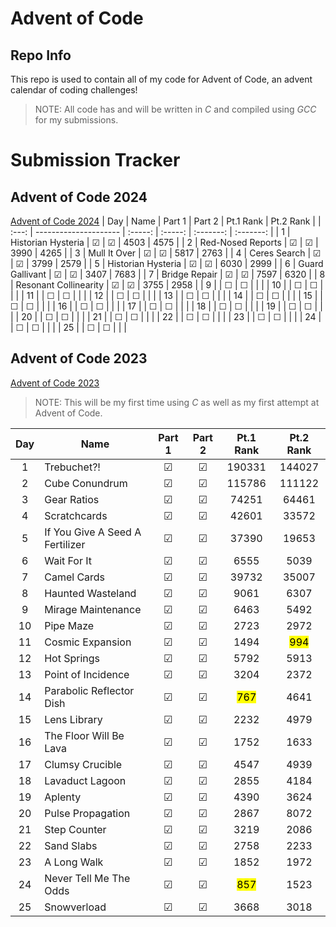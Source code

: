# Advent of Code
## Repo Info

This repo is used to contain all of my code for Advent of Code, an advent calendar of coding challenges!

> NOTE: All code has and will be written in *C* and compiled using *GCC* for my submissions.

# Submission Tracker
## Advent of Code 2024
[Advent of Code 2024](https://adventofcode.com/2024)
|  Day  | Name                  | Part 1  | Part 2  | Pt.1 Rank | Pt.2 Rank |
| :---: | --------------------- | :-----: | :-----: | :-------: | :-------: |
|   1   | Historian Hysteria    | &#9745; | &#9745; |   4503    |   4575    |
|   2   | Red-Nosed Reports     | &#9745; | &#9745; |   3990    |   4265    |
|   3   | Mull It Over          | &#9745; | &#9745; |   5817    |   2763    |
|   4   | Ceres Search          | &#9745; | &#9745; |   3799    |   2579    |
|   5   | Historian Hysteria    | &#9745; | &#9745; |   6030    |   2999    |
|   6   | Guard Gallivant       | &#9745; | &#9745; |   3407    |   7683    |
|   7   | Bridge Repair         | &#9745; | &#9745; |   7597    |   6320    |
|   8   | Resonant Collinearity | &#9745; | &#9745; |   3755    |   2958    |
|   9   |                       | &#9744; | &#9744; |           |           |
|  10   |                       | &#9744; | &#9744; |           |           |
|  11   |                       | &#9744; | &#9744; |           |           |
|  12   |                       | &#9744; | &#9744; |           |           |
|  13   |                       | &#9744; | &#9744; |           |           |
|  14   |                       | &#9744; | &#9744; |           |           |
|  15   |                       | &#9744; | &#9744; |           |           |
|  16   |                       | &#9744; | &#9744; |           |           |
|  17   |                       | &#9744; | &#9744; |           |           |
|  18   |                       | &#9744; | &#9744; |           |           |
|  19   |                       | &#9744; | &#9744; |           |           |
|  20   |                       | &#9744; | &#9744; |           |           |
|  21   |                       | &#9744; | &#9744; |           |           |
|  22   |                       | &#9744; | &#9744; |           |           |
|  23   |                       | &#9744; | &#9744; |           |           |
|  24   |                       | &#9744; | &#9744; |           |           |
|  25   |                       | &#9744; | &#9744; |           |           |


## Advent of Code 2023
[Advent of Code 2023](https://adventofcode.com/2023)

> NOTE: This will be my first time using *C* as well as my first attempt at Advent of Code.

|  Day  | Name                            | Part 1  | Part 2  |    Pt.1 Rank     |    Pt.2 Rank     |
| :---: | ------------------------------- | :-----: | :-----: | :--------------: | :--------------: |
|   1   | Trebuchet?!                     | &#9745; | &#9745; |      190331      |      144027      |
|   2   | Cube Conundrum                  | &#9745; | &#9745; |      115786      |      111122      |
|   3   | Gear Ratios                     | &#9745; | &#9745; |      74251       |      64461       |
|   4   | Scratchcards                    | &#9745; | &#9745; |      42601       |      33572       |
|   5   | If You Give A Seed A Fertilizer | &#9745; | &#9745; |      37390       |      19653       |
|   6   | Wait For It                     | &#9745; | &#9745; |       6555       |       5039       |
|   7   | Camel Cards                     | &#9745; | &#9745; |      39732       |      35007       |
|   8   | Haunted Wasteland               | &#9745; | &#9745; |       9061       |       6307       |
|   9   | Mirage Maintenance              | &#9745; | &#9745; |       6463       |       5492       |
|  10   | Pipe Maze                       | &#9745; | &#9745; |       2723       |       2972       |
|  11   | Cosmic Expansion                | &#9745; | &#9745; |       1494       | <mark>994</mark> |
|  12   | Hot Springs                     | &#9745; | &#9745; |       5792       |       5913       |
|  13   | Point of Incidence              | &#9745; | &#9745; |       3204       |       2372       |
|  14   | Parabolic Reflector Dish        | &#9745; | &#9745; | <mark>767<mark/> |       4641       |
|  15   | Lens Library                    | &#9745; | &#9745; |       2232       |       4979       |
|  16   | The Floor Will Be Lava          | &#9745; | &#9745; |       1752       |       1633       |
|  17   | Clumsy Crucible                 | &#9745; | &#9745; |       4547       |       4939       |
|  18   | Lavaduct Lagoon                 | &#9745; | &#9745; |       2855       |       4184       |
|  19   | Aplenty                         | &#9745; | &#9745; |       4390       |       3624       |
|  20   | Pulse Propagation               | &#9745; | &#9745; |       2867       |       8072       |
|  21   | Step Counter                    | &#9745; | &#9745; |       3219       |       2086       |
|  22   | Sand Slabs                      | &#9745; | &#9745; |       2758       |       2233       |
|  23   | A Long Walk                     | &#9745; | &#9745; |       1852       |       1972       |
|  24   | Never Tell Me The Odds          | &#9745; | &#9745; | <mark>857<mark/> |       1523       |
|  25   | Snowverload                     | &#9745; | &#9745; |       3668       |       3018       |